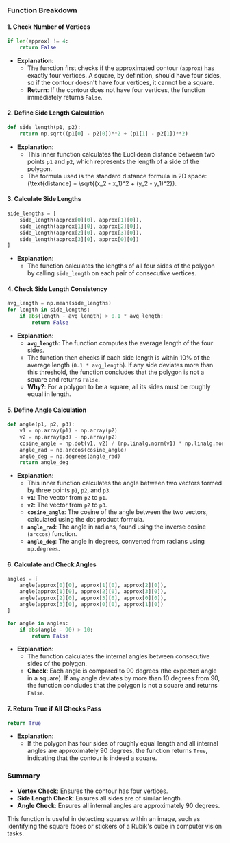 ### **Function Breakdown**

#### **1. Check Number of Vertices**
```python
if len(approx) != 4:
    return False
```
- **Explanation**: 
  - The function first checks if the approximated contour (`approx`) has exactly four vertices. A square, by definition, should have four sides, so if the contour doesn't have four vertices, it cannot be a square.
  - **Return**: If the contour does not have four vertices, the function immediately returns `False`.

#### **2. Define Side Length Calculation**
```python
def side_length(p1, p2):
    return np.sqrt((p1[0] - p2[0])**2 + (p1[1] - p2[1])**2)
```
- **Explanation**:
  - This inner function calculates the Euclidean distance between two points `p1` and `p2`, which represents the length of a side of the polygon.
  - The formula used is the standard distance formula in 2D space: \(\text{distance} = \sqrt{(x_2 - x_1)^2 + (y_2 - y_1)^2}\).

#### **3. Calculate Side Lengths**
```python
side_lengths = [
    side_length(approx[0][0], approx[1][0]),
    side_length(approx[1][0], approx[2][0]),
    side_length(approx[2][0], approx[3][0]),
    side_length(approx[3][0], approx[0][0])
]
```
- **Explanation**:
  - The function calculates the lengths of all four sides of the polygon by calling `side_length` on each pair of consecutive vertices.

#### **4. Check Side Length Consistency**
```python
avg_length = np.mean(side_lengths)
for length in side_lengths:
    if abs(length - avg_length) > 0.1 * avg_length:
        return False
```
- **Explanation**:
  - **`avg_length`**: The function computes the average length of the four sides.
  - The function then checks if each side length is within 10% of the average length (`0.1 * avg_length`). If any side deviates more than this threshold, the function concludes that the polygon is not a square and returns `False`.
  - **Why?**: For a polygon to be a square, all its sides must be roughly equal in length.

#### **5. Define Angle Calculation**
```python
def angle(p1, p2, p3):
    v1 = np.array(p1) - np.array(p2)
    v2 = np.array(p3) - np.array(p2)
    cosine_angle = np.dot(v1, v2) / (np.linalg.norm(v1) * np.linalg.norm(v2))
    angle_rad = np.arccos(cosine_angle)
    angle_deg = np.degrees(angle_rad)
    return angle_deg
```
- **Explanation**:
  - This inner function calculates the angle between two vectors formed by three points `p1`, `p2`, and `p3`.
  - **`v1`**: The vector from `p2` to `p1`.
  - **`v2`**: The vector from `p2` to `p3`.
  - **`cosine_angle`**: The cosine of the angle between the two vectors, calculated using the dot product formula.
  - **`angle_rad`**: The angle in radians, found using the inverse cosine (`arccos`) function.
  - **`angle_deg`**: The angle in degrees, converted from radians using `np.degrees`.

#### **6. Calculate and Check Angles**
```python
angles = [
    angle(approx[0][0], approx[1][0], approx[2][0]),
    angle(approx[1][0], approx[2][0], approx[3][0]),
    angle(approx[2][0], approx[3][0], approx[0][0]),
    angle(approx[3][0], approx[0][0], approx[1][0])
]

for angle in angles:
    if abs(angle - 90) > 10:
        return False
```
- **Explanation**:
  - The function calculates the internal angles between consecutive sides of the polygon.
  - **Check**: Each angle is compared to 90 degrees (the expected angle in a square). If any angle deviates by more than 10 degrees from 90, the function concludes that the polygon is not a square and returns `False`.

#### **7. Return True if All Checks Pass**
```python
return True
```
- **Explanation**:
  - If the polygon has four sides of roughly equal length and all internal angles are approximately 90 degrees, the function returns `True`, indicating that the contour is indeed a square.

### **Summary**
- **Vertex Check**: Ensures the contour has four vertices.
- **Side Length Check**: Ensures all sides are of similar length.
- **Angle Check**: Ensures all internal angles are approximately 90 degrees.

This function is useful in detecting squares within an image, such as identifying the square faces or stickers of a Rubik's cube in computer vision tasks.